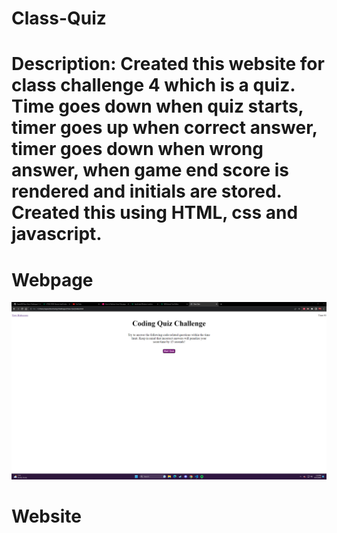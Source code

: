 # Class-Quiz

# Description: Created this website for class challenge 4 which is a quiz. Time goes down when quiz starts, timer goes up when correct answer, timer goes down when wrong answer, when game end score is rendered and initials are stored. Created this using HTML, css and javascript.

# Webpage
![Alt text](Assets/QuizPage.png)

# Website
